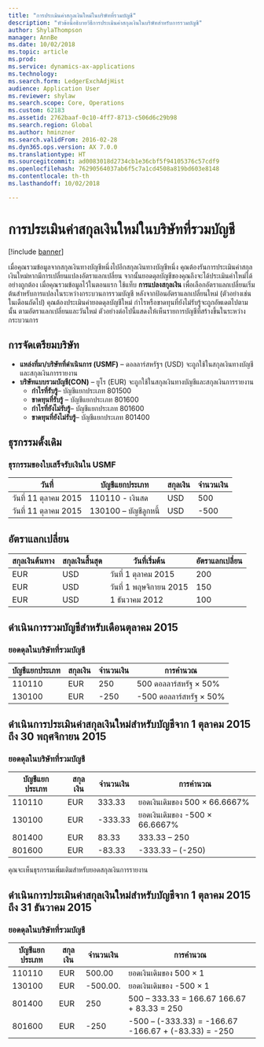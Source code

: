 ```yaml
---
title: "การประเมินค่าสกุลเงินใหม่ในบริษัทที่รวมบัญชี"
description: "หัวข้อนี้อธิบายวิธีการประเมินค่าสกุลเงินในบริษัทสำหรับการรวมบัญชี"
author: ShylaThompson
manager: AnnBe
ms.date: 10/02/2018
ms.topic: article
ms.prod: 
ms.service: dynamics-ax-applications
ms.technology: 
ms.search.form: LedgerExchAdjHist
audience: Application User
ms.reviewer: shylaw
ms.search.scope: Core, Operations
ms.custom: 62183
ms.assetid: 2762baaf-0c10-4ff7-8713-c506d6c29b98
ms.search.region: Global
ms.author: hminzner
ms.search.validFrom: 2016-02-28
ms.dyn365.ops.version: AX 7.0.0
ms.translationtype: HT
ms.sourcegitcommit: ad0083018d2734cb1e36cbf5f94105376c57cdf9
ms.openlocfilehash: 76290564037ab6f5c7a1cd4508a819bd603e8148
ms.contentlocale: th-th
ms.lasthandoff: 10/02/2018

---
```


# <a name="currency-revaluation-in-a-consolidation-company"></a>การประเมินค่าสกุลเงินใหม่ในบริษัทที่รวมบัญชี

[!include [banner](../includes/banner.md)]

เมื่อคุณรวมข้อมูลจากสกุลเงินทางบัญชีหนึ่งไปอีกสกุลเงินทางบัญชีหนึ่ง คุณต้องรันการประเมินค่าสกุลเงินใหม่หากมีการเปลี่ยนแปลงอัตราแลกเปลี่ยน จากนั้นยอดดุลบัญชีของคุณถึงจะได้ประเมินค่าใหม่ได้อย่างถูกต้อง เมื่อคุณรวมข้อมูลไว้ในตอนแรก ใช้แท็บ **การแปลงสกุลเงิน** เพื่อเลือกอัตราแลกเปลี่ยนเริ่มต้นสำหรับการแปลงในระหว่างกระบวนการรวมบัญชี หลังจากป้อนอัตราแลกเปลี่ยนใหม่ (ตัวอย่างเช่น ในเดือนถัดไป) คุณต้องประเมินค่ายอดดุลบัญชีใหม่ กำไรหรือขาดทุนที่ยังไม่รับรู้จะถูกอัพเดตไปตามนั้น ตามอัตราแลกเปลี่ยนและวันใหม่ ตัวอย่างต่อไปนี้แสดงให้เห็นรายการบัญชีที่สร้างขึ้นในระหว่างกระบวนการ

## <a name="company-setup"></a>การจัดเตรียมบริษัท
-   **แหล่งที่มา/บริษัทที่ดำเนินการ (USMF)** – ดอลลาร์สหรัฐฯ (USD) จะถูกใช้ในสกุลเงินทางบัญชีและสกุลเงินการรายงาน
-   **บริษัทแบบรวมบัญชี(CON)** – ยูโร (EUR) จะถูกใช้ในสกุลเงินทางบัญชีและสกุลเงินการรายงาน
    -   **กำไรที่รับรู้**– บัญชีแยกประเภท 801500
    -   **ขาดทุนที่รับรู้** – บัญชีแยกประเภท 801600
    -   **กำไรที่ยังไม่รับรู้**– บัญชีแยกประเภท 801600
    -   **ขาดทุนที่ยังไม่รับรู้**– บัญชีแยกประเภท 801400

## <a name="original-transactions"></a>ธุรกรรมดั้งเดิม
### <a name="cash-receipt-transactions-in-usmf"></a>ธุรกรรมของใบเสร็จรับเงินใน USMF

| วันที่       | บัญชีแยกประเภท               | สกุลเงิน | จำนวนเงิน |
|------------|------------------------------|----------|--------|
| วันที่ 11 ตุลาคม 2015 | 110110 - เงินสด                | USD      | 500    |
| วันที่ 11 ตุลาคม 2015 | 130100 – บัญชีลูกหนี้ | USD      | -500   |

## <a name="exchange-rates"></a>อัตราแลกเปลี่ยน

| สกุลเงินต้นทาง | สกุลเงินสิ้นสุด | วันที่เริ่มต้น | อัตราแลกเปลี่ยน |
|---------------|-------------|------------|---------------|
| EUR           | USD         | วันที่ 1 ตุลาคม 2015  | 200           |
| EUR           | USD         | วันที่ 1 พฤษจิกายน 2015  | 150           |
| EUR           | USD         | 1 ธันวาคม 2012  | 100           |

## <a name="perform-the-consolidation-for-october-2015"></a>ดำเนินการรวมบัญชีสำหรับเดือนตุลาคม 2015 
### <a name="balances-in-the-consolidation-company"></a>ยอดดุลในบริษัทที่รวมบัญชี

| บัญชีแยกประเภท | สกุลเงิน | จำนวนเงิน | การคำนวณ    |
|----------------|----------|--------|----------------|
| 110110         | EUR      | 250    | 500 ดอลลาร์สหรัฐ × 50%  |
| 130100         | EUR      | -250   | -500 ดอลลาร์สหรัฐ × 50% |

## <a name="perform-currency-revaluation-for-the-accounts-from-october-1-2015-through-november-30-2015"></a>ดำเนินการประเมินค่าสกุลเงินใหม่สำหรับบัญชีจาก 1 ตุลาคม 2015 ถึง 30 พฤศจิกายน 2015
### <a name="balances-in-the-consolidation-company"></a>ยอดดุลในบริษัทที่รวมบัญชี

| บัญชีแยกประเภท | สกุลเงิน | จำนวนเงิน  | การคำนวณ                        |
|----------------|----------|---------|------------------------------------|
| 110110         | EUR      | 333.33  | ยอดเงินเดิมของ 500 × 66.6667%  |
| 130100         | EUR      | -333.33 | ยอดเงินเดิมของ -500 × 66.6667% |
| 801400         | EUR      | 83.33   | 333.33 – 250                       |
| 801600         | EUR      | -83.33  | -333.33 – (-250)                   |

คุณจะเห็นธุรกรรมเพิ่มเติมสำหรับยอดสกุลเงินการรายงาน

## <a name="perform-currency-revaluation-for-the-accounts-from-october-1-2015-through-december-31-2015"></a>ดำเนินการประเมินค่าสกุลเงินใหม่สำหรับบัญชีจาก 1 ตุลาคม 2015 ถึง 31 ธันวาคม 2015
### <a name="balances-in-the-consolidation-company"></a>ยอดดุลในบริษัทที่รวมบัญชี

| บัญชีแยกประเภท | สกุลเงิน | จำนวนเงิน  | การคำนวณ                                          |
|----------------|----------|---------|------------------------------------------------------|
| 110110         | EUR      | 500.00  | ยอดเงินเดิมของ 500 × 1                           |
| 130100         | EUR      | -500.00. | ยอดเงินเดิมของ -500 × 1                          |
| 801400         | EUR      | 250     | 500 – 333.33 = 166.67 166.67 + 83.33 = 250           |
| 801600         | EUR      | -250    | -500 – (-333.33) = -166.67 -166.67 + (-83.33) = -250 |






